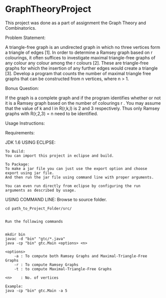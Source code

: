 GraphTheoryProject
==================
This project was done as a part of assignment the Graph Theory and Combinatorics.

Problem Statement:

A triangle-free graph is an undirected graph in which no three vertices form a triangle of
edges [1]. In order to determine a Ramsey graph based on r colourings, it often suffices to
investigate maximal triangle-free graphs of any colour any colour among the r colours [2].
These are triangle-free graphs for which the insertion of any further edges would create a
triangle [3]. Develop a program that counts the number of maximal triangle free graphs
that can be constructed from n vertices, where n > 1. 






Bonus Question:

If the graph is a complete graph and if the program identifies whether or not it is a Ramsey
graph based on the number of colourings r . You may assume that the value of k and l in
R(r,k,l) is 2 and 3 respectively. Thus only Ramsey graphs with R(r,2,3) = n need to be
identified.



Usage Instructions:

Requirements: 

JDK 1.6
USING ECLIPSE:

	To Build:
	You can import this project in eclipse and build.

	To Package:
	To make a jar file you can just use the export option and choose export using jar file.
	And then run the jar file using command line with proper arguments.

	You can even run directly from eclipse by configuring the run arguments as described by usage.

USING COMMAND LINE:
	Browse to source folder.
	
	cd path_to_Project_Folder/src/
	
	
	Run the following commands
	
	
	mkdir bin
	javac -d "bin" "gtc/*.java"
	java -cp "bin" gtc.Main <options> <n>
	
	<options>
		-a : To compute both Ramsey Graphs and Maximal-Triangle-Free Graphs
		-r : To compute Ramsey Graphs
		-t : to compute Maximal-Triangle-Free Graphs

	<n>	   : No. of vertices
	
	Example:
	java -cp "bin" gtc.Main -a 5
